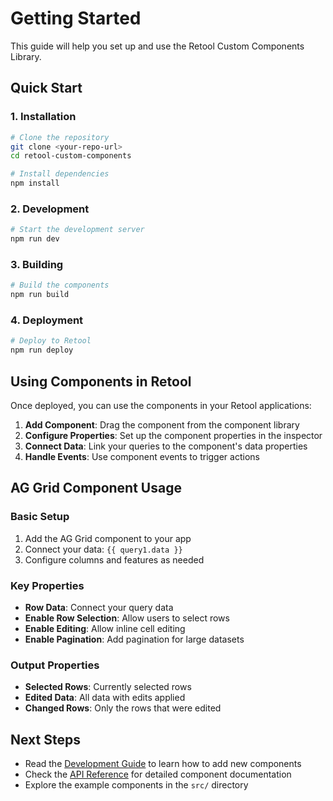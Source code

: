 # Getting Started

This guide will help you set up and use the Retool Custom Components Library.

## Quick Start

### 1. Installation
```bash
# Clone the repository
git clone <your-repo-url>
cd retool-custom-components

# Install dependencies
npm install
```

### 2. Development
```bash
# Start the development server
npm run dev
```

### 3. Building
```bash
# Build the components
npm run build
```

### 4. Deployment
```bash
# Deploy to Retool
npm run deploy
```

## Using Components in Retool

Once deployed, you can use the components in your Retool applications:

1. **Add Component**: Drag the component from the component library
2. **Configure Properties**: Set up the component properties in the inspector
3. **Connect Data**: Link your queries to the component's data properties
4. **Handle Events**: Use component events to trigger actions

## AG Grid Component Usage

### Basic Setup
1. Add the AG Grid component to your app
2. Connect your data: `{{ query1.data }}`
3. Configure columns and features as needed

### Key Properties
- **Row Data**: Connect your query data
- **Enable Row Selection**: Allow users to select rows
- **Enable Editing**: Allow inline cell editing
- **Enable Pagination**: Add pagination for large datasets

### Output Properties
- **Selected Rows**: Currently selected rows
- **Edited Data**: All data with edits applied
- **Changed Rows**: Only the rows that were edited

## Next Steps

- Read the [Development Guide](development-guide.md) to learn how to add new components
- Check the [API Reference](api-reference.md) for detailed component documentation
- Explore the example components in the `src/` directory
